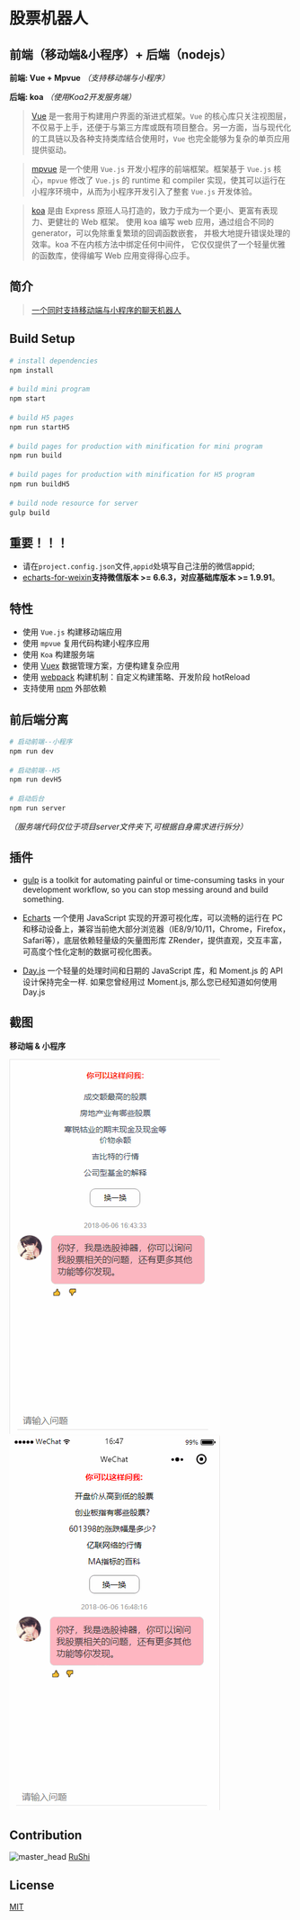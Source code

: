 # 股票机器人

## 前端（移动端&小程序）+ 后端（nodejs） 

 **前端: Vue + Mpvue** *（支持移动端与小程序）*

 **后端: koa** *（使用Koa2开发服务端）*

> [Vue](https://cn.vuejs.org/) 是一套用于构建用户界面的渐进式框架。`Vue` 的核心库只关注视图层，不仅易于上手，还便于与第三方库或既有项目整合。另一方面，当与现代化的工具链以及各种支持类库结合使用时，`Vue` 也完全能够为复杂的单页应用提供驱动。

> [mpvue](http://mpvue.com/) 是一个使用 `Vue.js` 开发小程序的前端框架。框架基于 `Vue.js` 核心，`mpvue` 修改了 `Vue.js` 的 runtime 和 compiler 实现，使其可以运行在小程序环境中，从而为小程序开发引入了整套 `Vue.js` 开发体验。

> [koa](https://koa.bootcss.com/) 是由 Express 原班人马打造的，致力于成为一个更小、更富有表现力、更健壮的 Web 框架。 使用 koa 编写 web 应用，通过组合不同的 generator，可以免除重复繁琐的回调函数嵌套， 并极大地提升错误处理的效率。koa 不在内核方法中绑定任何中间件， 它仅仅提供了一个轻量优雅的函数库，使得编写 Web 应用变得得心应手。

## 简介

> [一个同时支持移动端与小程序的聊天机器人](https://www.jianshu.com/p/91e566bfeedf)

## Build Setup

``` bash
# install dependencies
npm install

# build mini program
npm start

# build H5 pages
npm run startH5

# build pages for production with minification for mini program
npm run build

# build pages for production with minification for H5 program
npm run buildH5

# build node resource for server
gulp build

```

## 重要！！！

- 请在`project.config.json`文件,`appid`处填写自己注册的微信appid;
- [echarts-for-weixin](https://github.com/ecomfe/echarts-for-weixin)**支持微信版本 >= 6.6.3，对应基础库版本 >= 1.9.91**。

## 特性

* 使用 `Vue.js` 构建移动端应用
* 使用 `mpvue` 复用代码构建小程序应用
* 使用 `Koa` 构建服务端
* 使用 [Vuex](https://github.com/vuejs/vuex) 数据管理方案，方便构建复杂应用
* 使用 [webpack](https://github.com/webpack/webpack) 构建机制：自定义构建策略、开发阶段 hotReload
* 支持使用 [npm](https://github.com/npm/npm) 外部依赖

## 前后端分离

```bash
# 启动前端--小程序
npm run dev

# 启动前端--H5
npm run devH5

# 启动后台
npm run server
```
*（服务端代码仅位于项目server文件夹下,可根据自身需求进行拆分）*

## 插件

- [gulp](https://www.gulpjs.com.cn/)
 is a toolkit for automating painful or time-consuming tasks in your development workflow, so you can stop messing around and build something.

- [Echarts](https://github.com/apache/incubator-echarts) 
一个使用 JavaScript 实现的开源可视化库，可以流畅的运行在 PC 和移动设备上，兼容当前绝大部分浏览器（IE8/9/10/11，Chrome，Firefox，Safari等），底层依赖轻量级的矢量图形库 ZRender，提供直观，交互丰富，可高度个性化定制的数据可视化图表。

- [Day.js](https://github.com/iamkun/dayjs) 
一个轻量的处理时间和日期的 JavaScript 库，和 Moment.js 的 API 设计保持完全一样. 如果您曾经用过 Moment.js, 那么您已经知道如何使用 Day.js

## 截图

**移动端 & 小程序**

![移动端](./static/res/readmeImg/demo_web.gif)     ![小程序](./static/res/readmeImg/demo_wx.gif)

## Contribution

![master_head](https://avatars2.githubusercontent.com/u/31007223?s=400&u=2c4493300c0ff4a4362a737945e9cd63c015d7ae&v=4)
[RuShi](https://github.com/zz570557024)

## License

[MIT](http://opensource.org/licenses/MIT)

